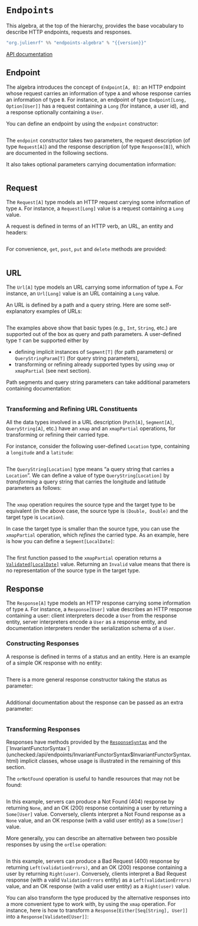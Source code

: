 # `Endpoints`

This algebra, at the top of the hierarchy, provides the base vocabulary to
describe HTTP endpoints, requests and responses.

~~~ scala expandVars=true
"org.julienrf" %% "endpoints-algebra" % "{{version}}"
~~~

[API documentation](unchecked:/api/endpoints/algebra/Endpoints.html)

## Endpoint

The algebra introduces the concept of `Endpoint[A, B]`: an HTTP endpoint
whose request carries an information of type `A` and whose response carries
an information of type `B`. For instance, an endpoint of type
`Endpoint[Long, Option[User]]` has a request containing a `Long` (for instance,
a user id), and a response optionally containing a `User`.

You can define an endpoint by using the `endpoint` constructor:

~~~ scala src=../../../../../algebras/algebra/src/test/scala/endpoints/algebra/EndpointsDocs.scala#construction
~~~

The `endpoint` constructor takes two parameters, the request description
(of type `Request[A]`) and the response description (of type `Response[B]`),
which are documented in the following sections.

It also takes optional parameters carrying documentation information:

~~~ scala src=../../../../../algebras/algebra/src/test/scala/endpoints/algebra/EndpointsDocs.scala#with-docs
~~~

## Request

The `Request[A]` type models an HTTP request carrying
some information of type `A`. For instance, a `Request[Long]` value
is a request containing a `Long` value.

A request is defined in terms of an HTTP verb, an URL, an entity and headers:

~~~ scala src=../../../../../algebras/algebra/src/test/scala/endpoints/algebra/EndpointsDocs.scala#request-construction
~~~

For convenience, `get`, `post`, `put` and `delete` methods are provided:

~~~ scala src=../../../../../algebras/algebra/src/test/scala/endpoints/algebra/EndpointsDocs.scala#convenient-get
~~~

## URL

The `Url[A]` type models an URL carrying some information of type `A`. For
instance, an `Url[Long]` value is an URL containing a `Long` value.

An URL is defined by a path and a query string. Here are some self-explanatory
examples of URLs:

~~~ scala src=../../../../../algebras/algebra/src/test/scala/endpoints/algebra/EndpointsDocs.scala#urls
~~~

The examples above show that basic types (e.g., `Int`, `String`, etc.) are supported out of the box as query
and path parameters. A user-defined type `T` can be supported either by
- defining implicit instances of `Segment[T]` (for path parameters) or `QueryStringParam[T]` (for query string
  parameters),
- transforming or refining already supported types by using `xmap` or `xmapPartial` (see next section).

Path segments and query string parameters can take additional parameters containing documentation:

~~~ scala src=../../../../../algebras/algebra/src/test/scala/endpoints/algebra/EndpointsDocs.scala#urls-with-docs
~~~

### Transforming and Refining URL Constituents

All the data types involved in a URL description (`Path[A]`, `Segment[A]`, `QueryString[A]`, etc.) have an
`xmap` and an `xmapPartial` operations, for transforming or refining their carried type.

For instance, consider the following user-defined `Location` type, containing a `longitude` and a `latitude`:

~~~ scala src=../../../../../algebras/algebra/src/test/scala/endpoints/algebra/client/EndpointsTestSuite.scala#location-type
~~~

The `QueryString[Location]` type means “a query string that carries a `Location`”. We can define a value of
type `QueryString[Location]` by *transforming* a query string that carries the longitude and latitude parameters
as follows:

~~~ scala src=../../../../../algebras/algebra/src/test/scala/endpoints/algebra/client/EndpointsTestSuite.scala#xmap
~~~

The `xmap` operation requires the source type and the target type to be equivalent (in the above case, the
source type is `(Double, Double)` and the target type is `Location`).

In case the target type is smaller than the source type, you can use the `xmapPartial` operation, which *refines*
the carried type. As an example, here is how you can define a `Segment[LocalDate]`:

~~~ scala src=../../../../../algebras/algebra/src/test/scala/endpoints/algebra/EndpointsDocs.scala#xmap-partial
~~~

The first function passed to the `xmapPartial` operation returns a
[`Validated[LocalDate]`](unchecked:/api/endpoints/Validated.html) value. Returning an
`Invalid` value means that there is no representation of the source type in the target type.

## Response

The `Response[A]` type models an HTTP response carrying some information of type `A`.
For instance, a `Response[User]` value describes an HTTP response containing a user:
client interpreters decode a `User` from the response entity, server interpreters
encode a `User` as a response entity, and documentation interpreters render the
serialization schema of a `User`.

### Constructing Responses

A response is defined in terms of a status and an entity. Here is an example
of a simple OK response with no entity:

~~~ scala src=../../../../../algebras/algebra/src/test/scala/endpoints/algebra/EndpointsDocs.scala#response
~~~

There is a more general response constructor taking the status as parameter:

~~~ scala src=../../../../../algebras/algebra/src/test/scala/endpoints/algebra/EndpointsDocs.scala#general-response
~~~

Additional documentation about the response can be passed as an extra parameter:

~~~ scala src=../../../../../algebras/algebra/src/test/scala/endpoints/algebra/EndpointsDocs.scala#documented-response
~~~

### Transforming Responses

Responses have methods provided by the
[`ResponseSyntax`](unchecked:/api/endpoints/algebra/Responses$ResponseSyntax.html)
and the
[`InvariantFunctorSyntax`](unchecked:/api/endpoints/InvariantFunctorSyntax$InvariantFunctorSyntax.html)
implicit classes, whose usage is illustrated in the remaining of this section.

The `orNotFound` operation is useful to handle resources that may not be found: 

~~~ scala src=../../../../../algebras/algebra/src/test/scala/endpoints/algebra/JsonEntitiesDocs.scala#response-or-not-found
~~~

In this example, servers can produce a Not Found (404) response by
returning `None`, and an OK (200) response containing a user by returning
a `Some[User]` value. Conversely, clients interpret a Not Found response as a `None`
value, and an OK response (with a valid user entity) as a `Some[User]` value.

More generally, you can describe an alternative between two possible responses
by using the `orElse` operation:

~~~ scala src=../../../../../algebras/algebra/src/test/scala/endpoints/algebra/JsonEntitiesDocs.scala#response-or-else
~~~

In this example, servers can produce a Bad Request (400) response by returning
`Left(validationErrors)`, and an OK (200) response containing a user
by returning `Right(user)`. Conversely, clients interpret a Bad Request response
(with a valid `ValidationErrors` entity) as a `Left(validationErrors)` value,
and an OK response (with a valid user entity) as a `Right(user)` value.

You can also transform the type produced by the alternative responses into
a more convenient type to work with, by using the `xmap` operation. For instance,
here is how to transform a `Response[Either[Seq[String], User]]` into a
`Response[Validated[User]]`:

~~~ scala src=../../../../../algebras/algebra/src/test/scala/endpoints/algebra/JsonEntitiesDocs.scala#response-xmap
~~~

